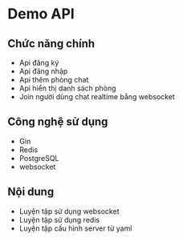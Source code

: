 # Demo API

## Chức năng chính
- Api đăng ký
- Api đăng nhập
- Api thêm phòng chat
- Api hiển thị danh sách phòng
- Join người dùng chat realtime bằng websocket

## Công nghệ sử dụng
- Gin
- Redis
- PostgreSQL
- websocket
  
## Nội dung
- Luyện tập sử dụng websocket 
- Luyện tập sử dụng redis
- Luyện tập cấu hình server từ yaml
  